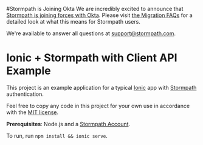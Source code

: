 #Stormpath is Joining Okta
We are incredibly excited to announce that [Stormpath is joining forces with Okta](https://stormpath.com/blog/stormpaths-new-path?utm_source=github&utm_medium=readme&utm-campaign=okta-announcement). Please visit [the Migration FAQs](https://stormpath.com/oktaplusstormpath?utm_source=github&utm_medium=readme&utm-campaign=okta-announcement) for a detailed look at what this means for Stormpath users.

We're available to answer all questions at [support@stormpath.com](mailto:support@stormpath.com).


# Ionic + Stormpath with Client API Example

This project is an example application for a typical [Ionic](https://ionicframework.com/) app with [Stormpath](https://stormpath.com) authentication.

Feel free to copy any code in this project for your own use in accordance with the [MIT license](LICENSE).

**Prerequisites**: Node.js and a [Stormpath Account](https://api.stormpath.com/register).

To run, run `npm install && ionic serve`.
